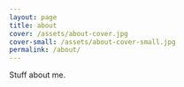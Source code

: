 ```yaml
---
layout: page
title: about
cover: /assets/about-cover.jpg
cover-small: /assets/about-cover-small.jpg
permalink: /about/
---
```


Stuff about me.